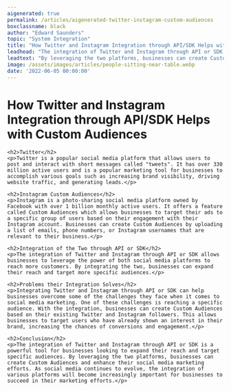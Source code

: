 ```yaml
---
aigenerated: true
permalink: /articles/aigenerated-twitter-instagram-custom-audiences
boxclassname: black
author: "Edward Saunders"
topic: "System Integration"
title: "How Twitter and Instagram Integration through API/SDK Helps with Custom Audiences"
leadhead: "The integration of Twitter and Instagram through API or SDK is a powerful tool for businesses looking to expand their reach and target specific audiences"
leadtext: "By leveraging the two platforms, businesses can create Custom Audiences and enhance their social media marketing efforts. As social media continues to evolve, the integration of various platforms will become increasingly important for businesses to succeed in their marketing efforts."
image: /assets/images/articles/people-sitting-near-table.webp
date: '2022-06-05 00:00:00'
---
```

<div class="arttext">    <h1>How Twitter and Instagram Integration through API/SDK Helps with Custom Audiences</h1>
    
    <h2>Twitter</h2>
    <p>Twitter is a popular social media platform that allows users to post and interact with short messages called "tweets". It has over 330 million active users and is a popular marketing tool for businesses to accomplish various goals such as increasing brand visibility, driving website traffic, and generating leads.</p>

    <h2>Instagram Custom Audiences</h2>
    <p>Instagram is a photo-sharing social media platform owned by Facebook with over 1 billion monthly active users. It offers a feature called Custom Audiences which allows businesses to target their ads to a specific group of users based on their engagement with their Instagram account. Businesses can create Custom Audiences by uploading a list of emails, phone numbers, or Instagram usernames that are relevant to their business.</p>

    <h2>Integration of the Two through API or SDK</h2>
    <p>The integration of Twitter and Instagram through API or SDK allows businesses to leverage the power of both social media platforms to reach more customers. By integrating the two, businesses can expand their reach and target more specific audiences.</p>

    <h2>Problems their Integration Solves</h2>
    <p>Integrating Twitter and Instagram through API or SDK can help businesses overcome some of the challenges they face when it comes to social media marketing. One of these challenges is reaching a specific audience. With the integration, businesses can create Custom Audiences based on their existing Twitter and Instagram followers. This allows businesses to target users who have already shown an interest in their brand, increasing the chances of conversions and engagement.</p>

    <h2>Conclusion</h2>
    <p>The integration of Twitter and Instagram through API or SDK is a powerful tool for businesses looking to expand their reach and target specific audiences. By leveraging the two platforms, businesses can create Custom Audiences and enhance their social media marketing efforts. As social media continues to evolve, the integration of various platforms will become increasingly important for businesses to succeed in their marketing efforts.</p>
</div>